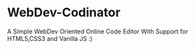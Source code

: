 # WebDev-Codinator
A Simple WebDev Oriented Online Code Editor With Support for HTML5,CSS3 and Vanilla JS :)
